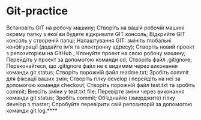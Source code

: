 # Git-practice
Встановіть GIT на робочу машину;
Створіть на вашій робочій машині окрему папку з якої ви будете відкривати GIT консоль;
Відкрийте GIT консоль у створеній папці;
Налаштування GIT: змініть глобальні конфігурації (додайте ім’я та електронну адресу);
Створіть новий проект з репозиторієм на GitHub ;
Клонуйте проект на свою робочу машину;
Перейдіть у проект за допомогою команди cd;
Створіть файл .gitignore;
Переконайтеся, що .gitignore файл не є видимим через виконання команди git status;
Створіть порожній файл readme.txt;
Зробіть commit для фіксації ваших змін;
Створіть гілку develop і перейдіть на неї за допомогою команди checkout;
Створіть порожній файл test.txt та зробіть commit;
Внесіть зміни у test.txt file;
Перевірте зміни через виконання команди git status;
Зробіть commit;
Об’єднайте (змерджите) гілку develop з master;
Спробуйте перевірити свій репозиторій за допомогою команди git log.****
